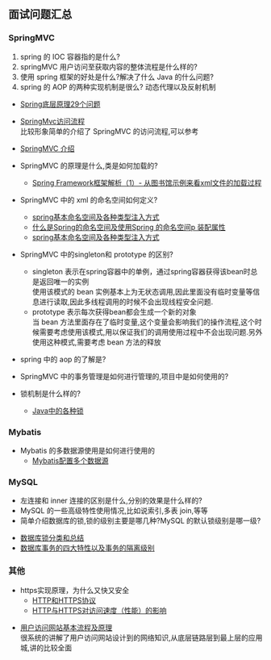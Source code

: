 ## 面试问题汇总

### SpringMVC

1. spring 的 IOC 容器指的是什么?
2. springMVC 用户访问至获取内容的整体流程是什么样的?
3. 使用 spring 框架的好处是什么?解决了什么 Java 的什么问题?
4. spring 的 AOP 的两种实现机制是很么? 动态代理以及反射机制


* [Spring底层原理29个问题](https://blog.csdn.net/qq_35661171/article/details/80898110)
* [SpringMvc访问流程](https://blog.csdn.net/onlycool_me/article/details/80925471)  
比较形象简单的介绍了 SpringMVC 的访问流程,可以参考

* [SpringMVC 介绍](https://github.com/hello8817/codingThought/blob/master/Java/Spring/SpringMVC.md)
* SpringMVC 的原理是什么,类是如何加载的?
  - [Spring Framework框架解析（1）- 从图书馆示例来看xml文件的加载过程](https://juejin.im/post/5bec4106f265da613b6f578a)
* SpringMVC 中的 xml 的命名空间如何定义?
  - [spring基本命名空间及各种类型注入方式](https://www.cnblogs.com/zxf330301/articles/6132696.html)
  - [什么是Spring的命名空间及使用Spring 的命名空间p 装配属性](https://www.cnblogs.com/suizhikuo/p/3641649.html)
  - [spring基本命名空间及各种类型注入方式](https://blog.csdn.net/javawebxy/article/details/50486276)
* SpringMVC 中的singleton和 prototype 的区别?
    * singleton 表示在spring容器中的单例，通过spring容器获得该bean时总是返回唯一的实例  
    使用该模式的 bean 实例基本上为无状态调用,因此里面没有临时变量等信息进行读取,因此多线程调用的时候不会出现线程安全问题.
    * prototype 表示每次获得bean都会生成一个新的对象  
    当 bean 方法里面存在了临时变量,这个变量会影响我们的操作流程,这个时候需要考虑使用该模式,用以保证我们的调用使用过程中不会出现问题.另外使用这种模式,需要考虑 bean 方法的释放
* spring 中的 aop 的了解是?
* SpringMVC 中的事务管理是如何进行管理的,项目中是如何使用的?
* 锁机制是什么样的?
  - [Java中的各种锁](https://blog.csdn.net/renwei289443/article/details/79540809)

### Mybatis
* Mybatis 的多数据源使用是如何进行使用的
  - [Mybatis配置多个数据源](https://blog.csdn.net/qiaoqiao0609/article/details/79219540)

### MySQL
* 左连接和 inner 连接的区别是什么,分别的效果是什么样的?
* MySQL 的一些高级特性使用情况,比如说索引,多表 join,等等
* 简单介绍数据库的锁,锁的级别主要是哪几种?MySQL 的默认锁级别是哪一级?  
- [数据库锁分类和总结](https://blog.csdn.net/weixin_39651041/article/details/79985715)  
- [数据库事务的四大特性以及事务的隔离级别](https://www.cnblogs.com/fjdingsd/p/5273008.html)  


### 其他
* https实现原理，为什么又快又安全
  - [HTTP和HTTPS协议](https://blog.csdn.net/xiaoming100001/article/details/81109617)
  - [HTTP与HTTPS对访问速度（性能）的影响](https://www.cnblogs.com/mylanguage/p/5635524.html)

- [用户访问网站基本流程及原理](https://blog.csdn.net/yonggeit/article/details/72857630)   
很系统的讲解了用户访问网站设计到的网络知识,从底层链路层到最上层的应用城,讲的比较全面

